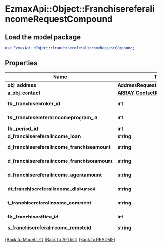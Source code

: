 # EzmaxApi::Object::FranchisereferalincomeRequestCompound

## Load the model package
```perl
use EzmaxApi::Object::FranchisereferalincomeRequestCompound;
```

## Properties
Name | Type | Description | Notes
------------ | ------------- | ------------- | -------------
**obj_address** | [**AddressRequest**](AddressRequest.md) |  | [optional] 
**a_obj_contact** | [**ARRAY[ContactRequestCompound]**](ContactRequestCompound.md) |  | 
**fki_franchisebroker_id** | **int** | The unique ID of the Franchisebroker | 
**fki_franchisereferalincomeprogram_id** | **int** | The unique ID of the Franchisereferalincomeprogram | 
**fki_period_id** | **int** | The unique ID of the Period | 
**d_franchisereferalincome_loan** | **string** | The loan amount | 
**d_franchisereferalincome_franchiseamount** | **string** | The amount that will be given to the franchise | 
**d_franchisereferalincome_franchisoramount** | **string** | The amount that will be kept by the franchisor | 
**d_franchisereferalincome_agentamount** | **string** | The amount that will be given to the agent | 
**dt_franchisereferalincome_disbursed** | **string** | The date the amounts were disbursed | 
**t_franchisereferalincome_comment** | **string** | A comment about the transaction | 
**fki_franchiseoffice_id** | **int** | The unique ID of the Franchisereoffice | 
**s_franchisereferalincome_remoteid** | **string** |  | 

[[Back to Model list]](../README.md#documentation-for-models) [[Back to API list]](../README.md#documentation-for-api-endpoints) [[Back to README]](../README.md)


